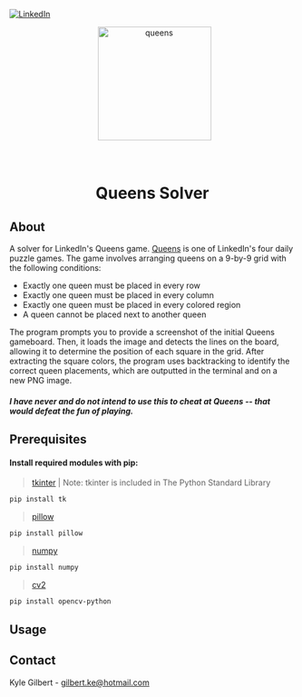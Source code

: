 [![LinkedIn][linkedin-badge]][linkedin-url]

<div align="center">
  <a href="https://www.linkedin.com/games/queens/" />
    <img alt="queens" height="200px" src="https://static.licdn.com/aero-v1/sc/h/6uvsjtqx2j32uh1a803qygh5y">
  </a>
</div>

<h1>
<p align= "center">
    <br>Queens Solver
</h1>


## About

A solver for LinkedIn's Queens game. [Queens] is one of LinkedIn's four daily puzzle games. The game involves arranging queens on a 9-by-9 grid with the following conditions:

- Exactly one queen must be placed in every row
- Exactly one queen must be placed in every column
- Exactly one queen must be placed in every colored region
- A queen cannot be placed next to another queen

The program prompts you to provide a screenshot of the initial Queens gameboard. Then, it loads the image and detects the lines on the board, allowing it to determine the position of each square in the grid. After extracting the square colors, the program uses backtracking to identify the correct queen placements, which are outputted in the terminal and on a new PNG image.

##### I have never and do not intend to use this to cheat at Queens -- that would defeat the fun of playing.

## Prerequisites

#### Install required modules with pip:

> [tkinter]
| Note: tkinter is included in The Python Standard Library

```sh
pip install tk
```

> [pillow]

```sh
pip install pillow
```

> [numpy]

```sh
pip install numpy
```

> [cv2]

```sh
pip install opencv-python
```

## Usage

## Contact

Kyle Gilbert - gilbert.ke@hotmail.com


<!-- Link Definitions -->
[linkedin-badge]: https://img.shields.io/badge/LinkedIn-0077B5?style=for-the-badge&logo=linkedin&logoColor=white
[linkedin-url]: https://www.linkedin.com/in/kylegilbertpsu/
[pillow]: https://pypi.org/project/pillow/
[numpy]: https://numpy.org/install/
[cv2]: https://pypi.org/project/opencv-python/
[tkinter]: https://docs.python.org/3/library/tkinter.html
[Queens]: https://www.linkedin.com/games/queens/